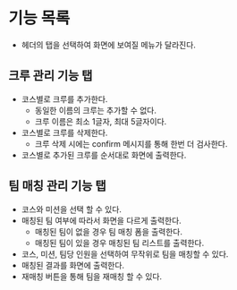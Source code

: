 # 기능 목록

- 헤더의 탭을 선택하여 화면에 보여질 메뉴가 달라진다.

## 크루 관리 기능 탭
- 코스별로 크루를 추가한다.
    - 동일한 이름의 크루는 추가할 수 없다.
    - 크루 이름은 최소 1글자, 최대 5글자이다.
- 코스별로 크루를 삭제한다.
    - 크루 삭제 시에는 confirm 메시지를 통해 한번 더 검사한다.
- 코스별로 추가된 크루를 순서대로 화면에 출력한다.


## 팀 매칭 관리 기능 탭
- 코스와 미션을 선택 할 수 있다.
- 매칭된 팀 여부에 따라서 화면을 다르게 출력한다.
    - 매칭된 팀이 없을 경우 팀 매칭 폼을 출력한다.
    - 매칭된 팀이 있을 경우 매칭된 팀 리스트를 출력한다.
- 코스, 미션, 팀당 인원을 선택하여 무작위로 팀을 매칭할 수 있다.
- 매칭된 결과를 화면에 출력한다.
- 재매칭 버튼을 통해 팀을 재매칭 할 수 있다.

